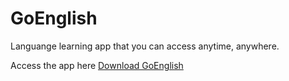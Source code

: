 # GoEnglish
Languange learning app that you can access anytime, anywhere.

Access the app here
<a href="https://drive.google.com/drive/folders/1sGt0hpqrFexpLlJEmRbWyVX17F-Zn7n6?usp=sharing">Download GoEnglish</a>
